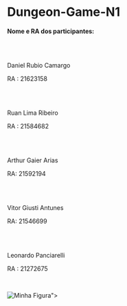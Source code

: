 # Dungeon-Game-N1
<p><b>Nome e RA dos participantes:</b></p></br></br>
<p>Daniel Rubio Camargo</p> <p> RA : 21623158</p></br></br>

<p>Ruan Lima Ribeiro</p> <p> RA : 21584682</p></br></br>

<p>Arthur Gaier Arias</p> <p> RA: 21592194 </p></br></br>

<p>Vitor Giusti Antunes</p> <p> RA: 21546699 </p></br></br>

<p>Leonardo Panciarelli</p> <p> RA : 21272675 </p></br>

<img src="https://avatars.githubusercontent.com/u/89857823?s=200&v=4" alt="Minha Figura">">